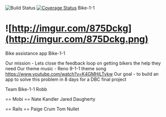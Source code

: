 ![Build Status](https://travis-ci.org/ieatkimchi/Bike-1-1.svg?branch=master)
[![Coverage Status](https://img.shields.io/coveralls/ieatkimchi/Bike-1-1.svg)](https://coveralls.io/r/ieatkimchi/Bike-1-1)
Bike-1-1

![http://imgur.com/875Dckg](http://imgur.com/875Dckg.png)
========

Bike assistance app Bike-1-1


Our mission - Lets close the feedback loop on getting bikers the help they need
Our theme music - Reno 9-1-1 theme song https://www.youtube.com/watch?v=K4GMHjLTvkw
Our goal - to build an app to solve this problem in 8 days for a DBC final project

Team Bike-1-1
Robb

== Mobi ==
Nate Kandler
Jared Daugherty

== Rails ==
Paige Crum
Tom Nullet
